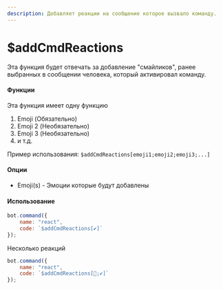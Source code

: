 ```yaml
---
description: Добавляет реакции на сообщение которое вызвало команду.
---
```


# $addCmdReactions

Эта функция будет отвечать за добавление "смайликов", ранее выбранных в сообщении человека, который активировал команду.

#### Функции

Эта функция имеет одну функцию

1. Emoji \(Обязательно\)
2. Emoji 2 \(Необязательно\)
3. Emoji 3 \(Необязательно\)
4. и т.д.

Пример использования: `$addCmdReactions[emoji1;emoji2;emoji3;...]`

#### Опции

* Emoji\(s\) - Эмоции которые будут добавлены

#### Использование

```javascript
bot.command({
    name: "react",
    code: `$addCmdReactions[✔]`
});
```

Несколько реакций

```javascript
bot.command({
    name: "react",
    code: `$addCmdReactions[🎉;✔]`
});
```

